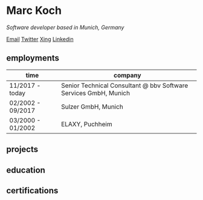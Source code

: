 # Marc Koch

_Software developer based in Munich, Germany_</br>

[Email](mailto:marckoch@posteo.de) [Twitter](https://twitter.com/marckoch1975) [Xing](https://www.xing.com/profile/Marc_Koch35/cv) [Linkedin](https://www.linkedin.com/in/marc-koch-159917209/)

## employments

|time|company|
|----|---|
|11/2017 - today|Senior Technical Consultant @ bbv Software Services GmbH, Munich|
|02/2002 - 09/2017|Sulzer GmbH, Munich|
|03/2000 - 01/2002|ELAXY, Puchheim|

## projects

## education

## certifications

